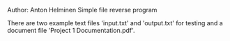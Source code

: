 Author: Anton Helminen
Simple file reverse program

There are two example text files 'input.txt' and 'output.txt' for testing and a document file 'Project 1 Documentation.pdf'.
